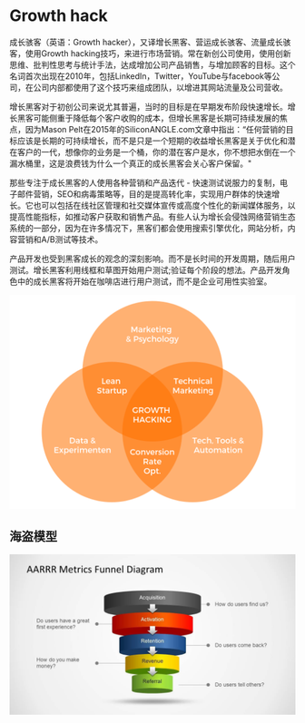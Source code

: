 # Growth hack

成长骇客（英语：Growth hacker），又译增长黑客、营运成长骇客、流量成长骇客，使用Growth hacking技巧，来进行市场营销。常在新创公司使用，使用创新思维、批判性思考与统计手法，达成增加公司产品销售，与增加顾客的目标。这个名词首次出现在2010年，包括LinkedIn，Twitter，YouTube与facebook等公司，在公司内部都使用了这个技巧来组成团队，以增进其网站流量及公司营收。

增长黑客对于初创公司来说尤其普遍，当时的目标是在早期发布阶段快速增长。增长黑客可能侧重于降低每个客户收购的成本，但增长黑客是长期可持续发展的焦点，因为Mason Pelt在2015年的SiliconANGLE.com文章中指出：“任何营销的目标应该是长期的可持续增长，而不是只是一个短期的收益增长黑客是关于优化和潜在客户的一代，想像你的业务是一个桶，你的潜在客户是水，你不想把水倒在一个漏水桶里，这是浪费钱为什么一个真正的成长黑客会关心客户保留。"

那些专注于成长黑客的人使用各种营销和产品迭代 - 快速测试说服力的复制，电子邮件营销，SEO和病毒策略等，目的是提高转化率，实现用户群体的快速增长。它也可以包括在线社区管理和社交媒体宣传或高度个性化的新闻媒体服务，以提高性能指标，如推动客户获取和销售产品。有些人认为增长会侵蚀网络营销生态系统的一部分，因为在许多情况下，黑客们都会使用搜索引擎优化，网站分析，内容营销和A/B测试等技术。

产品开发也受到黑客成长的观念的深刻影响。而不是长时间的开发周期，随后用户测试。增长黑客利用线框和草图开始用户测试;验证每个阶段的想法。产品开发角色中的成长黑客将开始在咖啡店进行用户测试，而不是企业可用性实验室。

![Growth hack](./assets/imgs/wat-is-growth-hacking-venn-diagram.png)

## 海盗模型

![AARRR](./assets/imgs/0_DPrPZsMZxod0ZAHo.jpg)